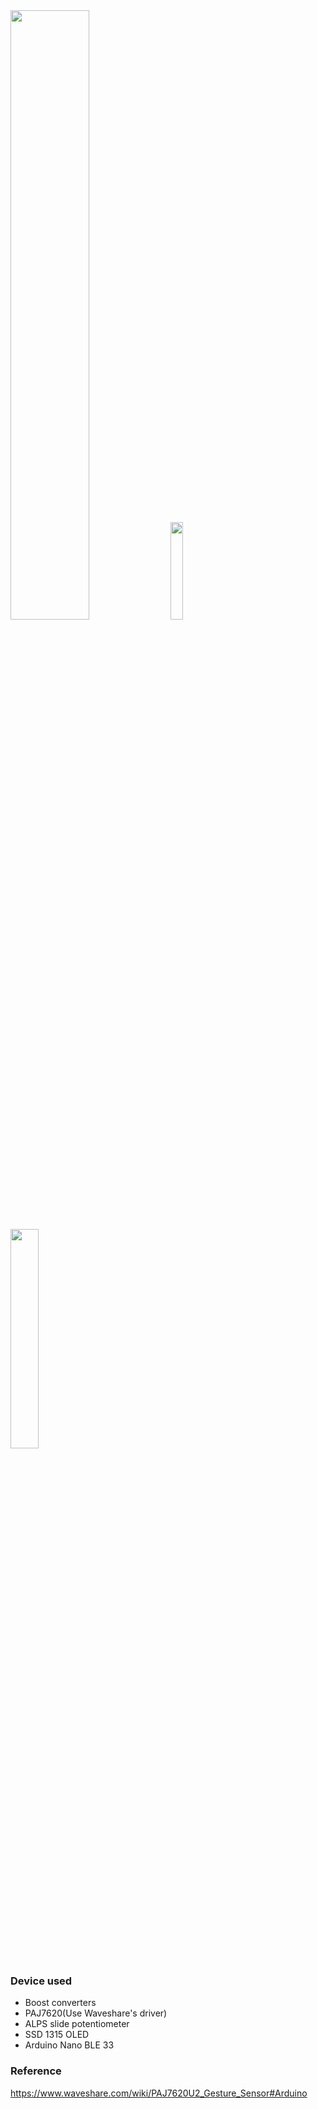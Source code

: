 
<img src="https://user-images.githubusercontent.com/7036706/283999791-46337b97-0427-48cc-bfe0-7856b051560e.jpg" width="50%" height="50%">

<img src="https://github.com/MartinRGB/MCU-SBC-Note/assets/7036706/1e917bb8-230d-452a-97a4-69d07654eecf" width="20%" height="20%">

<img src="https://github.com/MartinRGB/MCU-SBC-Note/assets/7036706/b3ca9f2a-9b5d-4eb7-89ec-74fc227ce1c8" width="30%" height="30%">

### Device used

- Boost converters
- PAJ7620(Use Waveshare's driver)
- ALPS slide potentiometer
- SSD 1315 OLED
- Arduino Nano BLE 33

### Reference

https://www.waveshare.com/wiki/PAJ7620U2_Gesture_Sensor#Arduino



